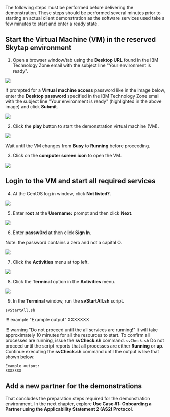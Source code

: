 The following steps must be performed before delivering the demonstration. These steps should be performed several minutes prior to starting an actual client demonstration as the software services used take a few minutes to start and enter a ready state.

## Start the Virtual Machine (VM) in the reserved Skytap environment

1. Open a browser window/tab using the **Desktop URL** found in the IBM Technology Zone email with the subject line "Your environment is ready".

![](_attachments/TZURL.png)

If prompted for a **Virtual machine access** password like in the image below, enter the **Desktop password** specified in the IBM Technology Zone email with the subject line "Your environment is ready" (highlighted in the above image) and click **Submit**.

![](_attachments/TZVMPassword.png)

2. Click the **play** button to start the demonstration virtual machine (VM).

![](_attachments/TZVM.png)

Wait until the VM changes from **Busy** to **Running** before proceeding.

3. Click on the **computer screen icon** to open the VM.

![](_attachments/TZVMReady.png)

## Login to the VM and start all required services

4. At the CentOS log in window, click **Not listed?**.

![](_attachments/VM-NotListed.png)

5. Enter **root** at the **Username:** prompt and then click **Next**.

![](_attachments/VM-Username.png)

6. Enter **passw0rd** at then click **Sign In**.

Note: the password contains a zero and not a capital O.

![](_attachments/VM-Signin.png)

7. Click the **Activities** menu at top left.

![](_attachments/VM-Activities.png)

8. Click the **Terminal** option in the **Activities** menu.

![](_attachments/VM-Terminal.png)

9. In the **Terminal** window, run the **svStartAll.sh** script.

```
svStartAll.sh
```

!!! example "Example output"
    XXXXXXX


!!! warning "Do not proceed until the all services are running!"
    It will take approximately 10 minutes for all the resources to start. To confirm all processes are running, issue the **svCheck.sh** command.
    ```
    svCheck.sh
    ```
    Do not proceed until the script reports that all processes are either **Running** or **up**. Continue executing the **svCheck.sh** command until the output is like that shown below:

    Example output:
    XXXXXXX

## Add a new **partner** for the demonstrations

That concludes the preparation steps required for the demonstration environment. In the next chapter, explore **Use Case #1: Onboarding a Partner using the Applicability Statement 2 (AS2) Protocol**.
